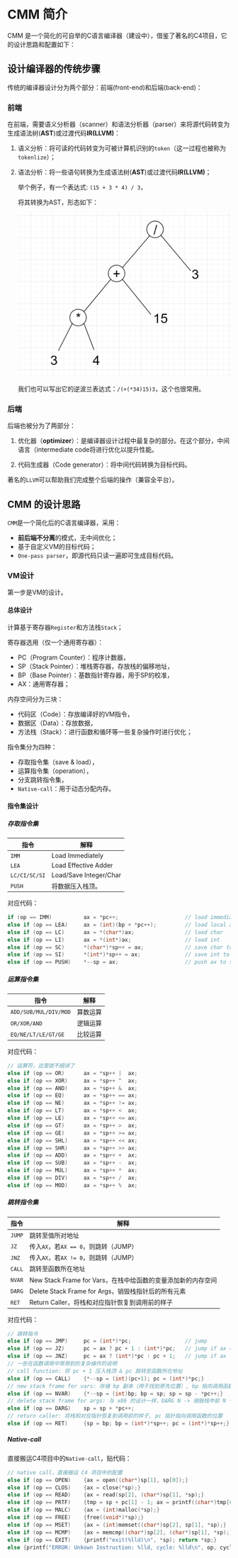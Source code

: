 # CMM 简介

CMM 是一个简化的可自举的C语言编译器（建设中），借鉴了著名的C4项目，它的设计思路和配置如下：

## 设计编译器的传统步骤

传统的编译器设计分为两个部分：前端(front-end)和后端(back-end)：

### 前端

在前端，需要语义分析器（scanner）和语法分析器（parser）来将源代码转变为生成语法树(**AST**)或过渡代码**IR(LLVM)**：

1. 语义分析：将可读的代码转变为可被计算机识别的`token`（这一过程也被称为`tokenlize`）；

2. 语法分析：将一些语句转换为生成语法树(**AST**)或过渡代码**IR(LLVM)**；

   举个例子，有一个表达式: `(15 + 3 * 4) / 3`，

   将其转换为AST，形态如下：

   <img src="./images/pic1.png" alt="image-20220828181532096" style="zoom:50%;" />
   
   我们也可以写出它的逆波兰表达式：`/(+(*34)15)3`，这个也很常用。

### 后端

后端也被分为了两部分：

1. 优化器（**optimizer**）：是编译器设计过程中最复杂的部分。在这个部分，中间语言（intermediate code将进行优化以提升性能。

2. 代码生成器（Code generator）：将中间代码转换为目标代码。

著名的`LLVM`可以帮助我们完成整个后端的操作（兼容全平台）。

## CMM 的设计思路

`CMM`是一个简化后的C语言编译器，采用：

+ **前后端不分离**的模式，无中间优化；
+ 基于自定义VM的目标代码；
+ `One-pass parser`，即源代码只读一遍即可生成目标代码。

### VM设计

第一步是VM的设计。

#### 总体设计

计算基于寄存器`Register`和方法栈`Stack`；

寄存器选用（仅一个通用寄存器）：

+ PC（Program Counter）：程序计数器，
+ SP（Stack Pointer）：堆栈寄存器，存放栈的偏移地址，
+ BP（Base Pointer）：基数指针寄存器，用于SP的校准，
+ AX：通用寄存器；

内存空间分为三块：

+ 代码区（Code）：存放编译好的VM指令，
+ 数据区（Data）：存放数据，
+ 方法栈（Stack）：进行函数和循环等一些复杂操作时进行优化；

指令集分为四种：

+ 存取指令集（save & load），
+ 运算指令集（operation），
+ 分支跳转指令集，
+ `Native-call`：用于动态分配内存。

#### 指令集设计

##### 存取指令集

| 指令          | 解释                   |
| ------------- | ---------------------- |
| `IMM`         | Load Immediately       |
| `LEA`         | Load Effective Adder   |
| `LC/CI/SC/SI` | Load/Save Integer/Char |
| `PUSH`        | 将数据压入栈顶。       |

对应代码：

```c
if (op == IMM)          ax = *pc++;                     // load immediate(or global addr)
else if (op == LEA)     ax = (int)(bp + *pc++);         // load local addr
else if (op == LC)      ax = *(char*)ax;                // load char
else if (op == LI)      ax = *(int*)ax;                 // load int
else if (op == SC)      *(char*)*sp++ = ax;             // save char to stack
else if (op == SI)      *(int*)*sp++ = ax;              // save int to stack
else if (op == PUSH)    *--sp = ax;                     // push ax to stack
```

##### 运算指令集

| 指令                  | 解释     |
| --------------------- | -------- |
| `ADD/SUB/MUL/DIV/MOD` | 算数运算 |
| `OR/XOR/AND`          | 逻辑运算 |
| `EQ/NE/LT/LE/GT/GE`   | 比较运算 |

对应代码：

```c
// 运算符，这里就不细讲了
else if (op == OR)      ax = *sp++ |  ax;
else if (op == XOR)     ax = *sp++ ^  ax;
else if (op == AND)     ax = *sp++ &  ax;
else if (op == EQ)      ax = *sp++ == ax;
else if (op == NE)      ax = *sp++ != ax;
else if (op == LT)      ax = *sp++ <  ax;
else if (op == LE)      ax = *sp++ <= ax;
else if (op == GT)      ax = *sp++ >  ax;
else if (op == GE)      ax = *sp++ >= ax;
else if (op == SHL)     ax = *sp++ << ax;
else if (op == SHR)     ax = *sp++ >> ax;
else if (op == ADD)     ax = *sp++ +  ax;        
else if (op == SUB)     ax = *sp++ -  ax;
else if (op == MUL)     ax = *sp++ *  ax;
else if (op == DIV)     ax = *sp++ /  ax;
else if (op == MOD)     ax = *sp++ %  ax;
```

##### 跳转指令集

| 指令   | 解释                                                         |
| ------ | ------------------------------------------------------------ |
| `JUMP` | 跳转至值所对地址                                             |
| `JZ`   | 传入`AX`，若`AX == 0`，则跳转（JUMP）                        |
| `JNZ`  | 传入`AX`，若`AX != 0`，则跳转（JUMP）                        |
| `CALL` | 跳转至函数所在地址                                           |
| `NVAR` | New Stack Frame for Vars，在栈中给函数的变量添加新的内存空间 |
| `DARG` | Delete Stack Frame for Args，销毁栈指针后的所有元素          |
| `RET`  | Return Caller，将栈和对应指针恢复到调用前的样子              |

对应代码：

```C
// 跳转指令
else if (op == JMP)     pc = (int*)*pc;                 // jump
else if (op == JZ)      pc = ax ? pc + 1 : (int*)*pc;   // jump if ax == 0
else if (op == JNZ)     pc = ax ? (int*)*pc : pc + 1;   // jump if ax != 0
// 一些在函数调用中常用到的复杂操作的说明
// call function: 将 pc + 1 压入栈顶 & pc 跳转至函数所在地址
else if (op == CALL)    {*--sp = (int)(pc+1); pc = (int*)*pc;}
// new stack frame for vars: 存储 bp 副本（用于找到原先位置）, bp 指向调用函数的地址, 栈中给函数的变量添加新的内存空间
else if (op == NVAR)    {*--sp = (int)bp; bp = sp; sp = sp - *pc++;}
// delete stack frame for args: 与 x86 的设计一样，DARG N -> 销毁栈中前 N 个元素
else if (op == DARG)    sp = sp + *pc++;
// return caller: 将栈和对应指针恢复到调用前的样子, pc 指针指向调用函数的位置
else if (op == RET)     {sp = bp; bp = (int*)*sp++; pc = (int*)*sp++;} 
```

##### Native-call

直接搬运C4项目中的`Native-call`，贴代码：

```c
// native call，直接搬运 C4 项目中的配置
else if (op == OPEN)    {ax = open((char*)sp[1], sp[0]);}
else if (op == CLOS)    {ax = close(*sp);}
else if (op == READ)    {ax = read(sp[2], (char*)sp[1], *sp);}
else if (op == PRTF)    {tmp = sp + pc[1] - 1; ax = printf((char*)tmp[0], tmp[-1], tmp[-2], tmp[-3], tmp[-4], tmp[-5]);}
else if (op == MALC)    {ax = (int)malloc(*sp);}
else if (op == FREE)    {free((void*)*sp);}
else if (op == MSET)    {ax = (int)memset((char*)sp[2], sp[1], *sp);}
else if (op == MCMP)    {ax = memcmp((char*)sp[2], (char*)sp[1], *sp);}
else if (op == EXIT)    {printf("exit(%lld)\n", *sp); return *sp;}
else {printf("ERROR: Unkown Instruction: %lld, cycle: %lld\n", op, cycle); return -1;}
```



